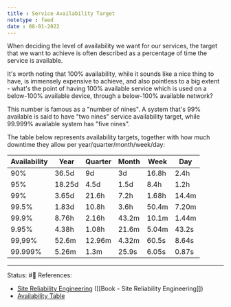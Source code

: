 ```yaml
---
title : Service Availability Target
notetype : feed
date : 08-01-2022
---
```


When deciding the level of availability we want for our services, the target that we want to achieve is often described as a percentage of time the service is available.

It's worth noting that 100% availability, while it sounds like a nice thing to have, is immensely expensive to achieve, and also pointless to a big extent - what's the point of having 100% available service which is used on a below-100% available device, through a below-100% available network?

This number is famous as a "number of nines". A system that's 99% available is said to have "two nines" service availability target, while 99.999% available system has "five nines".

The table below represents availability targets, together with how much downtime they allow per year/quarter/month/week/day:


| Availability 	| Year   	| Quarter 	| Month 	| Week  	| Day   	|
|--------------	|--------	|---------	|-------	|-------	|-------	|
| 90%          	| 36.5d  	| 9d      	| 3d    	| 16.8h 	| 2.4h  	|
| 95%          	| 18.25d 	| 4.5d    	| 1.5d  	| 8.4h  	| 1.2h  	|
| 99%          	| 3.65d  	| 21.6h   	| 7.2h  	| 1.68h 	| 14.4m 	|
| 99.5%        	| 1.83d  	| 10.8h   	| 3.6h  	| 50.4m 	| 7.20m 	|
| 99.9%        	| 8.76h  	| 2.16h   	| 43.2m 	| 10.1m 	| 1.44m 	|
| 9.95%        	| 4.38h  	| 1.08h   	| 21.6m 	| 5.04m 	| 43.2s 	|
| 99,99%       	| 52.6m  	| 12.96m  	| 4.32m 	| 60.5s 	| 8.64s 	|
| 99.999%      	| 5.26m  	| 1.3m    	| 25.9s 	| 6.05s 	| 0.87s 	|




-----

Status: #🌲 
References:
- [Site Reliability Engineering](https://sre.google/sre-book/table-of-contents/) ([[Book - Site Reliability Engineering]])
- [Availability Table](https://sre.google/sre-book/availability-table/)
